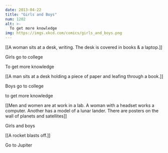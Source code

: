 ```yaml
---
date: 2013-04-22
title: "Girls and Boys"
num: 1202
alt: >-
  To get more knowledge
img: https://imgs.xkcd.com/comics/girls_and_boys.png
---
```

[[A woman sits at a desk, writing. The desk is covered in books & a laptop.]]

Girls go to college

To get more knowledge

[[A man sits at a desk holding a piece of paper and leafing through a book.]]

Boys go to college

to get more knowledge

[[Men and women are at work in a lab. A woman with a headset works a computer. Another has a model of a lunar lander. There are posters on the wall of planets and satellites]]

Girls and boys

[[A rocket blasts off.]]

Go to Jupiter

